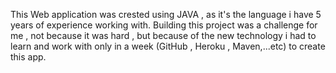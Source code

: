 This Web application was crested using JAVA , as it's the language i have 5 years of experience working with.
Building this project was a challenge for me , not because it was hard , but because of the new technology i had to learn and work with only in a week (GitHub , Heroku , Maven,...etc) to create this app.
